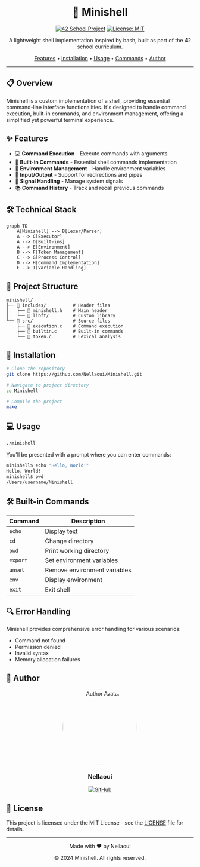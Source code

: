 <div align="center">

# 🐚 Minishell

[![42 School Project](https://img.shields.io/badge/42%20School-Minishell-brightgreen)](https://42.fr/en/homepage/)
[![License: MIT](https://img.shields.io/badge/License-MIT-yellow.svg)](https://opensource.org/licenses/MIT)

A lightweight shell implementation inspired by bash, built as part of the 42 school curriculum.

[Features](#features) •
[Installation](#installation) •
[Usage](#usage) •
[Commands](#commands) •
[Author](#author)

</div>

---

## 📋 Overview

Minishell is a custom implementation of a shell, providing essential command-line interface functionalities. It's designed to handle command execution, built-in commands, and environment management, offering a simplified yet powerful terminal experience.

## ✨ Features

- 💻 **Command Execution** - Execute commands with arguments
- 🔧 **Built-in Commands** - Essential shell commands implementation
- 🌳 **Environment Management** - Handle environment variables
- 📝 **Input/Output** - Support for redirections and pipes
- 📌 **Signal Handling** - Manage system signals
- 📚 **Command History** - Track and recall previous commands

## 🛠️ Technical Stack

```mermaid
graph TD
    A[Minishell] --> B[Lexer/Parser]
    A --> C[Executor]
    A --> D[Built-ins]
    A --> E[Environment]
    B --> F[Token Management]
    C --> G[Process Control]
    D --> H[Command Implementation]
    E --> I[Variable Handling]
```

## 📂 Project Structure

```
minishell/
├── 📁 includes/          # Header files
│   ├── 📄 minishell.h    # Main header
│   └── 📁 libft/         # Custom library
└── 📁 src/               # Source files
    ├── 📄 execution.c    # Command execution
    ├── 📄 builtin.c      # Built-in commands
    └── 📄 token.c        # Lexical analysis
```

## 🚀 Installation

```bash
# Clone the repository
git clone https://github.com/Nellaoui/Minishell.git

# Navigate to project directory
cd Minishell

# Compile the project
make
```

## 💻 Usage

```bash
./minishell
```

You'll be presented with a prompt where you can enter commands:

```bash
minishell$ echo "Hello, World!"
Hello, World!
minishell$ pwd
/Users/username/Minishell
```

## 🛠️ Built-in Commands

| Command | Description |
|---------|-------------|
| `echo` | Display text |
| `cd` | Change directory |
| `pwd` | Print working directory |
| `export` | Set environment variables |
| `unset` | Remove environment variables |
| `env` | Display environment |
| `exit` | Exit shell |

## 🔍 Error Handling

Minishell provides comprehensive error handling for various scenarios:

- Command not found
- Permission denied
- Invalid syntax
- Memory allocation failures

## 👤 Author

<div align="center">
    <a href="https://github.com/Nellaoui">
        <img width="200" height="200" src="https://github.com/Nellaoui.png?size=200" alt="Author Avatar" style="border-radius: 100px">
    </a>
    <h3>Nellaoui</h3>
    <a href="https://github.com/Nellaoui">
        <img src="https://img.shields.io/badge/GitHub-100000?style=for-the-badge&logo=github&logoColor=white" alt="GitHub">
    </a>
</div>

## 📝 License

This project is licensed under the MIT License - see the [LICENSE](LICENSE) file for details.

---

<div align="center">
    <p>Made with ❤️ by Nellaoui</p>
    <p>© 2024 Minishell. All rights reserved.</p>
</div>
